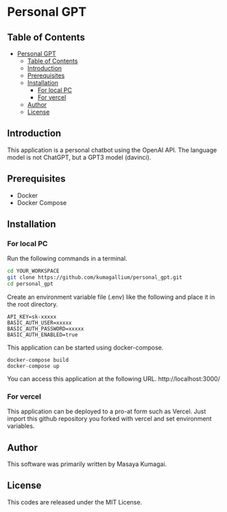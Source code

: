 # Personal GPT

## Table of Contents
- [Personal GPT](#personal-gpt)
	- [Table of Contents](#table-of-contents)
	- [Introduction](#introduction)
	- [Prerequisites](#prerequisites)
	- [Installation](#installation)
		- [For local PC](#for-local-pc)
		- [For vercel](#for-vercel)
	- [Author](#author)
	- [License](#license)

<a name="intro"></a>
## Introduction
This application is a personal chatbot using the OpenAI API. The language model is not ChatGPT, but a GPT3 model (davinci).


<a name="install"></a>
## Prerequisites
* Docker
* Docker Compose

## Installation
### For local PC
Run the following commands in a terminal.
```sh
cd YOUR_WORKSPACE
git clone https://github.com/kumagallium/personal_gpt.git
cd personal_gpt
```
Create an environment variable file (.env) like the following and place it in the root directory.
```
API_KEY=sk-xxxxx
BASIC_AUTH_USER=xxxxx
BASIC_AUTH_PASSWORD=xxxxx
BASIC_AUTH_ENABLED=true
```
This application can be started using docker-compose.
```
docker-compose build
docker-compose up
```
You can access this application at the following URL.
http://localhost:3000/

### For vercel
This application can be deployed to a pro-at form such as Vercel.
Just import this github repository you forked with vercel and set environment variables.

<a name="author"></a>
## Author
This software was primarily written by Masaya Kumagai. 

<a name="license"></a>
## License
This codes are released under the MIT License.